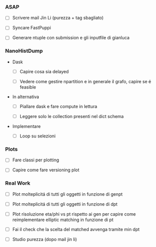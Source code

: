 ### ASAP

- [ ]  Scrivere mail Jin Li (purezza + tag sbagliato)

- [ ]  Syncare FastPuppi

- [ ]  Generare ntuple con submission e gli inputfile di gianluca



### NanoHistDump

- Dask
  
  - [ ]  Capire cosa sia delayed
  
  - [ ]  Vedere come gestire npartition e in generale il grafo, capire se é feasible

- In alternativa
  
  - [ ]  Piallare dask e fare compute in lettura
  
  - [ ]  Leggere solo le collection presenti nel dict schema

- Implementare
  
  - [ ]  Loop su selezioni



### Plots

- [ ]  Fare classi per plotting

- [ ]  Capire come fare versioning plot



### Real Work

- [ ]  Plot molteplicitá di tutti gli oggetti in funzione di genpt

- [ ]  Plot molteplicitá di tutti gli oggetti in funzione di dpt

- [ ]  Plot risoluzione eta/phi vs pt rispetto ai gen per capire come reimplementare elliptic matching in funzione di pt

- [ ]  Fai il check che la scelta del matched avvenga tramite min dpt

- [ ]  Studio purezza (dopo mail jin li)
